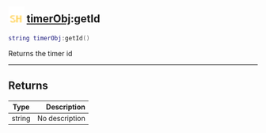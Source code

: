 ## <img src="../../.gitbook/assets/shared.png" width="32" height="32" /> [timerObj](../timerobj/README.md):getId

```lua
string timerObj:getId()
```

Returns the timer id<br>

-----------------
## Returns

| Type   | Description |
| ------ | ----------: |
| string | No description |
